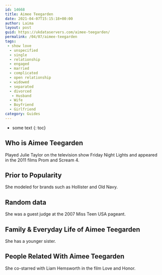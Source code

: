 ```yaml
---
id: 14668
title: Aimee Teegarden
date: 2021-04-07T15:15:18+00:00
author: Laima
layout: post
guid: https://ukdataservers.com/aimee-teegarden/
permalink: /04/07/aimee-teegarden
tags:
 - show love
  - unspecified
  - single
  - relationship
  - engaged
  - married
  - complicated
  - open relationship
  - widowed
  - separated
  - divorced
   - Husband
  - Wife
  - Boyfriend
  - Girlfriend
category: Guides
---
```


* some text
{: toc}


## Who is Aimee Teegarden
                  
                  
                  
Played Julie Taylor on the television show Friday Night Lights and appeared in the 2011 films Prom and Scream 4.
                  
              
            
              
            
                
                
                
## Prior to Popularity
                  
                  
                  
She modeled for brands such as Hollister and Old Navy.
                  
              
            
              
            
                
                
                
## Random data
                  
                  
                  
She was a guest judge at the 2007 Miss Teen USA pageant.
                  
              
            
              
            
                
                
                
## Family & Everyday Life of Aimee Teegarden
                  
                  
                  
She has a younger sister.
                  
              
            
              
            
                
                
                
## People Related With Aimee Teegarden
                  
                  
                  
She co-starred with Liam Hemsworth in the film Love and Honor.
                  
              
            
              
            
                
              
            
              
              
            
            
              
            
          
          
          